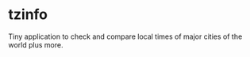 # tzinfo

Tiny application to check and compare local times of major cities of the world plus more.
